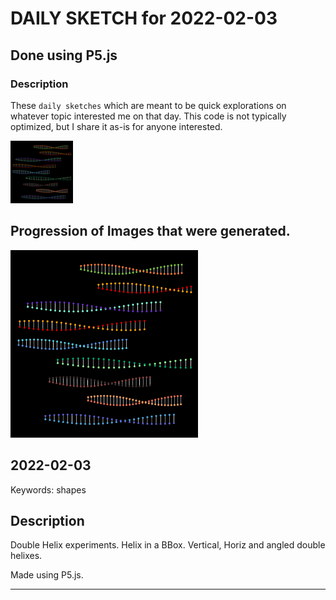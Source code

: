 # DAILY SKETCH for 2022-02-03

## Done using P5.js

### Description

These `daily sketches` which are meant to be quick explorations     on whatever topic interested me on that day. This code is not typically optimized, but I share it as-is     for anyone interested.

<img src = 'images/keep_2022-02-03-21-32-03.png' width = '100'> 

## Progression of Images that were generated.

<img src = 'images/keep_2022-02-03-21-32-03.png' width = '300'> 




## 2022-02-03
Keywords: shapes
 

## Description 

 Double Helix experiments. Helix in a BBox. Vertical, Horiz and angled double helixes.
 

Made using P5.js. 

-----

